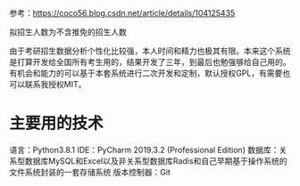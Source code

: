 参考：https://coco56.blog.csdn.net/article/details/104125435

拟招生人数为不含推免的招生人数

由于考研招生数据分析个性化比较强，本人时间和精力也极其有限。本来这个系统是打算开发给全国所有考生用的，结果开发了三年，到最后也勉强够给自己用的。有机会和能力的可以基于本套系统进行二次开发和定制，默认授权GPL，有需要也可以联系我授权MIT。

# 主要用的技术
语言：Python3.8.1
IDE：PyCharm 2019.3.2 (Professional Edition)
数据库：关系型数据库MySQL和Excel以及非关系型数据库Radis和自己早期基于操作系统的文件系统封装的一套存储系统
版本控制器：Git
